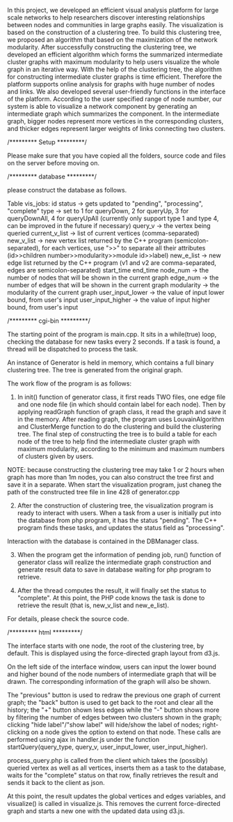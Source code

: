 In this project, we developed an efficient visual analysis platform for large scale networks to help researchers discover interesting relationships between nodes and communities in large graphs easily. The visualization is based on the construction of a clustering tree. To build this clustering tree, we proposed an algorithm that based on the maximization of the network modularity. After successfully constructing the clustering tree, we developed an efficient algorithm which forms the summarized intermediate cluster graphs with maximum modularity to help users visualize the whole graph in an iterative way. With the help of the clustering tree, the algorithm for constructing intermediate cluster graphs is time efficient. Therefore the platform supports online analysis for graphs with huge number of nodes and links.
We also developed several user-friendly functions in the interface of the platform. According to the user specified range of node number, our system is able to visualize a network component by generating an intermediate graph which summarizes the component. In the intermediate graph, bigger nodes represent more vertices in the corresponding clusters, and thicker edges represent larger weights of links connecting two clusters.


/********* Setup *********/

Please make sure that you have copied all the folders, source code and files on the server before moving on.

/********* database *********/

please construct the database as follows.

Table vis_jobs: 
id
status -> gets updated to "pending", "processing", "complete"
type -> set to 1 for queryDown, 2 for queryUp, 3 for queryDownAll, 4 for queryUpAll (currently only support type 1 and type 4, can be improved in the future if necessary)
query_v -> the vertex being queried
current_v_list -> list of current vertices (comma-separated)
new_v_list -> new vertex list returned by the C++ program (semicolon-separated), for each vertices, use ">>" to separate all their attributes (id>>children number>>modularity>>module id>>label)
new_e_list -> new edge list returned by the C++ program (v1 and v2 are comma-separated, edges are semicolon-separated)
start_time
end_time
node_num -> the number of nodes that will be shown in the current graph
edge_num -> the number of edges that will be shown in the current graph
modularity -> the modularity of the current graph
user_input_lower -> the value of input lower bound, from user's input
user_input_higher -> the value of input higher bound, from user's input


/********* cgi-bin *********/

The starting point of the program is main.cpp. It sits in a while(true) loop, checking the database for new tasks every 2 seconds. If a task is found, a thread will be dispatched to process the task.

An instance of Generator is held in memory, which contains a full binary clustering tree. The tree is generated from the original graph.

The work flow of the program is as follows:

1) In init() function of generator class, it first reads TWO files, one edge file and one node file (in which should contain label for each node). Then by applying readGraph function of graph class, it read the graph and save it in the memory. After reading graph, the program uses LouvainAlgorithm and ClusterMerge function to do the clustering and build the clustering tree. The final step of constructing the tree is to build a table for each node of the tree to help find the intermediate cluster graph with maximum modularity, according to the minimum and maximum numbers of clusters given by users.

NOTE: because constructing the clustering tree may take 1 or 2 hours when graph has more than 1m nodes, you can also construct the tree first and save it in a separate. When start the visualization program, just chaneg the path of the constructed tree file in line 428 of generator.cpp

2) After the construction of clustering tree, the visualization program is ready to interact with users. When a task from a user is initially put into the database from php program, it has the status "pending". The C++ program finds these tasks, and updates the status field as "processing". 

Interaction with the database is contained in the DBManager class.  

3) When the program get the information of pending job, run() function of generator class will realize the intermediate graph construction and generate result data to save in database waiting for php program to retrieve. 

4) After the thread computes the result, it will finally set the status to "complete". At this point, the PHP code knows the task is done to retrieve the result (that is, new_v_list and new_e_list).

For details, please check the source code.


/********* html *********/

The interface starts with one node, the root of the clustering tree, by default. This is displayed using the force-directed graph layout from d3.js. 

On the left side of the interface window, users can input the lower bound and higher bound of the node numbers of intermediate graph that will be drawn. The corresponding information of the graph will also be shown.

The "previous" button is used to redraw the previous one graph of current graph; the "back" button is used to get back to the root and clear all the history; the "+" button shown less edges while the "-" button shows more by filtering the number of edges between two clusters shown in the graph; clicking "hide label"/"show label" will hide/show the label of nodes; right-clicking on a node gives the option to extend on that node. These calls are performed using ajax in handler.js under the function startQuery(query_type, query_v, user_input_lower, user_input_higher).

process_query.php is called from the client which takes the (possibly) queried vertex as well as all vertices, inserts them as a task to the database, waits for the "complete" status on that row, finally retrieves the result and sends it back to the client as json.

At this point, the result updates the global vertices and edges variables, and visualize() is called in visualize.js. This removes the current force-directed graph and starts a new one with the updated data using d3.js.

